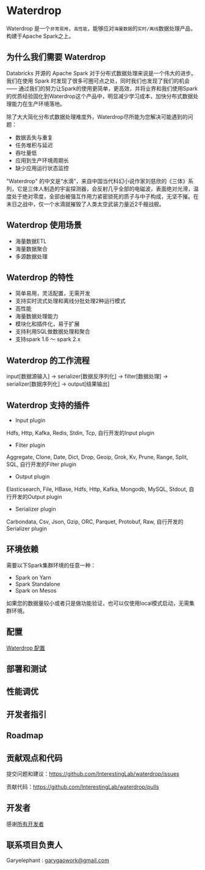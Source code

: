 # Waterdrop

Waterdrop 是一个`非常易用`，`高性能`，能够应对`海量数据`的`实时/离线`数据处理产品，构建于Apache Spark之上。

## 为什么我们需要 Waterdrop

Databricks 开源的 Apache Spark 对于分布式数据处理来说是一个伟大的进步。我们在使用 Spark 时发现了很多可圈可点之处，同时我们也发现了我们的机会 —— 通过我们的努力让Spark的使用更简单，更高效，并将业界和我们使用Spark的优质经验固化到Waterdrop这个产品中，明显减少学习成本，加快分布式数据处理能力在生产环境落地。

除了大大简化分布式数据处理难度外，Waterdrop尽所能为您解决可能遇到的问题：
* 数据丢失与重复
* 任务堆积与延迟
* 吞吐量低
* 应用到生产环境周期长
* 缺少应用运行状态监控


"Waterdrop" 的中文是“水滴”，来自中国当代科幻小说作家刘慈欣的《三体》系列，它是三体人制造的宇宙探测器，会反射几乎全部的电磁波，表面绝对光滑，温度处于绝对零度，全部由被强互作用力紧密锁死的质子与中子构成，无坚不摧。在末日之战中，仅一个水滴就摧毁了人类太空武装力量近2千艘战舰。

## Waterdrop 使用场景

* 海量数据ETL
* 海量数据聚合
* 多源数据处理

## Waterdrop 的特性

* 简单易用，灵活配置，无需开发
* 支持实时流式处理和离线分批处理2种运行模式
* 高性能
* 海量数据处理能力
* 模块化和插件化，易于扩展
* 支持利用SQL做数据处理和聚合
* 支持spark 1.6 ～ spark 2.x

## Waterdrop 的工作流程

input[数据源输入] -> serializer[数据反序列化] -> filter[数据处理] -> serializer[数据序列化] -> output[结果输出]

## Waterdrop 支持的插件

* Input plugin

Hdfs, Http, Kafka, Redis, Stdin, Tcp, 自行开发的Input plugin

* Filter plugin

Aggregate, Clone, Date, Dict, Drop, Geoip, Grok, Kv, Prune, Range, Split, SQL, 自行开发的Filter plugin

* Output plugin

Elasticsearch, File, HBase, Hdfs, Http, Kafka, Mongodb, MySQL, Stdout, 自行开发的Output plugin

* Serializer plugin

Carbondata, Csv, Json, Gzip, ORC, Parquet, Protobuf, Raw, 自行开发的Serializer plugin

## 环境依赖

需要以下Spark集群环境的任意一种：
* Spark on Yarn
* Spark Standalone
* Spark on Mesos

如果您的数据量较小或者只是做功能验证，也可以仅使用local模式启动，无需集群环境。

## 配置

[Waterdrop 配置](./docs/english/index.md)

## 部署和测试

## 性能调优

## 开发者指引

## Roadmap

## 贡献观点和代码

提交问题和建议：https://github.com/InterestingLab/waterdrop/issues

贡献代码：https://github.com/InterestingLab/waterdrop/pulls

## 开发者

感谢[所有开发者](https://github.com/InterestingLab/waterdrop/graphs/contributors)

## 联系项目负责人

Garyelephant : garygaowork@gmail.com
